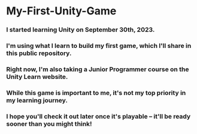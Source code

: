 # My-First-Unity-Game


### I started learning Unity on September 30th, 2023. 

### I'm using what I learn to build my first game, which I'll share in this public repository. 

### Right now, I'm also taking a Junior Programmer course on the Unity Learn website. 

### While this game is important to me, it's not my top priority in my learning journey. 

### I hope you'll check it out later once it's playable – it'll be ready sooner than you might think!
